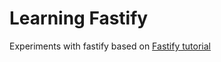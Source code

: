 # Learning Fastify

Experiments with fastify based on [Fastify tutorial](https://www.fastify.io/docs/latest/Getting-Started/)